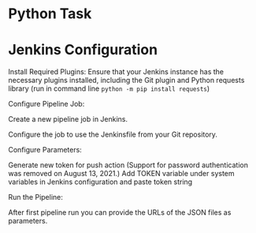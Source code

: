 # Python Task

# Jenkins Configuration
Install Required Plugins: Ensure that your Jenkins instance has the necessary plugins installed, including the Git plugin
and Python requests library (run in command line `python -m pip install requests`)

Configure Pipeline Job:

Create a new pipeline job in Jenkins.

Configure the job to use the Jenkinsfile from your Git repository.

Configure Parameters:

Generate new token for push action (Support for password authentication was removed on August 13, 2021.) 
Add TOKEN variable under system variables in Jenkins configuration and paste token string

Run the Pipeline:

After first pipeline run you can provide the URLs of the JSON files as parameters.
